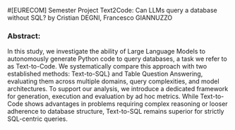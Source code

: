 #[EURECOM] Semester Project Text2Code: Can LLMs query a database without SQL?
by Cristian DEGNI, Francesco GIANNUZZO
### Abstract: 
In this study, we investigate the ability of Large Language Models to autonomously generate Python code to query databases, a task we refer to as Text-to-Code. We systematically compare this approach with two established methods: Text-to-SQL} and Table Question Answering, evaluating them across multiple domains, query complexities, and model architectures. To support our analysis, we introduce a dedicated framework for generation, execution and evaluation by ad hoc metrics. While Text-to-Code shows advantages in problems requiring complex reasoning or looser adherence to database structure, Text-to-SQL remains superior for strictly SQL-centric queries.
